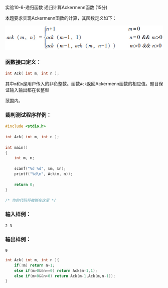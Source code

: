 实验10-6-递归函数 递归计算Ackermenn函数 (15分)

本题要求实现Ackermenn函数的计算，其函数定义如下：

![](https://raw.githubusercontent.com/XianChiJie/PicGoimg/master/20210131213859.png)

### 函数接口定义：

```c++
int Ack( int m, int n );
```

其中`m`和`n`是用户传入的非负整数。函数`Ack`返回Ackermenn函数的相应值。题目保证输入输出都在长整型

范围内。

### 裁判测试程序样例：

```c++
#include <stdio.h>

int Ack( int m, int n );

int main()
{
    int m, n;

    scanf("%d %d", &m, &n);
    printf("%d\n", Ack(m, n));

    return 0;
}

/* 你的代码将被嵌在这里 */
```

### 输入样例：

```in
2 3
```

### 输出样例：

```out
9
```



```c++
int Ack( int m, int n ){
    if(!m) return n+1;
    else if(m>0&&n==0) return Ack(m-1,1);
    else if(m>0&&n>0) return Ack(m-1,Ack(m,n-1));
}
```

